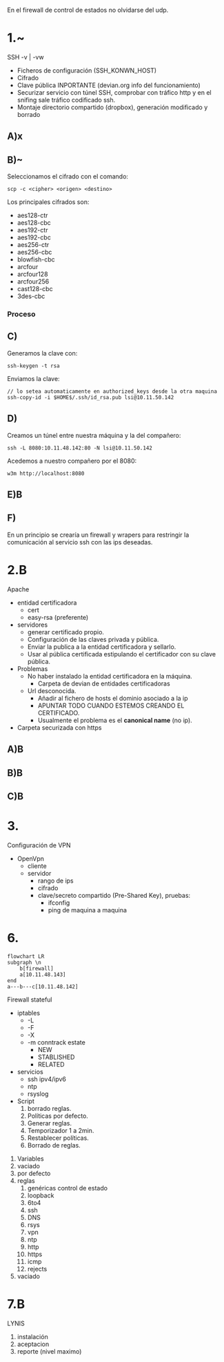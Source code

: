 En el firewall de control de estados no olvidarse del udp.

# 1.~
SSH -v | -vw
- Ficheros de configuración (SSH_KONWN_HOST)
- Cifrado
- Clave pública INPORTANTE (devian.org info del funcionamiento)
- Securizar servicio con túnel SSH, comprobar con tráfico http y en el snifing sale tráfico codificado ssh.
- Montaje directorio compartido (dropbox), generación modificado y borrado
## A)x
## B)~
Seleccionamos el cifrado con el comando:
```shell
scp -c <cipher> <origen> <destino>
```
Los principales cifrados son:
- aes128-ctr
- aes128-cbc
- aes192-ctr
- aes192-cbc
- aes256-ctr
- aes256-cbc
- blowfish-cbc
- arcfour
- arcfour128
- arcfour256
- cast128-cbc
- 3des-cbc
### Proceso

## C)
Generamos la clave con:
```shell
ssh-keygen -t rsa
```
Enviamos la clave:
```shell
// lo setea automaticamente en authorized_keys desde la otra maquina
ssh-copy-id -i $HOME$/.ssh/id_rsa.pub lsi@10.11.50.142
```
## D)
Creamos un túnel entre nuestra máquina y la del compañero:
```shell
ssh -L 8080:10.11.48.142:80 -N lsi@10.11.50.142
```
Acedemos a nuestro compañero por el 8080:
```shell
w3m http://localhost:8080
```
## E)B
## F)
En un principio se crearía un firewall y wrapers para restringir la comunicación al servicio ssh con las ips deseadas.
# 2.B
Apache
- entidad certificadora
	- cert
	- easy-rsa (preferente)
- servidores
	- generar certificado propio.
	- Configuración de las claves privada y pública.
	- Enviar la publica a la entidad certificadora y sellarlo.
	- Usar al pública certificada estipulando el certificador con su clave pública.
- Problemas
	- No haber instalado la entidad certificadora en la máquina.
		- Carpeta de devian de entidades certificadoras
	- Url desconocida.
		- Añadir al fichero de hosts el dominio asociado a la ip
		- APUNTAR TODO CUANDO ESTEMOS CREANDO EL CERTIFICADO.
		- Usualmente el problema es el **canonical name** (no ip).
- Carpeta securizada con https
## A)B
## B)B
## C)B
# 3.
Configuración de VPN
- OpenVpn
	- cliente
	- servidor
		- rango de ips
		- cifrado
		- clave/secreto compartido (Pre-Shared Key), pruebas:
			- ifconfig
			- ping de maquina a maquina
# 6.
```mermaid
flowchart LR
subgraph \n
	b[firewall]
	a[10.11.48.143]
end
a---b---c[10.11.48.142]
```
Firewall stateful
- iptables
	- -L
	- -F
	- -X
	- -m conntrack estate
		- NEW
		- STABLISHED
		- RELATED
- servicios
	- ssh ipv4/ipv6
	- ntp
	- rsyslog
- Script
	1. borrado reglas.
	2. Políticas por defecto.
	3. Generar reglas.
	4. Temporizador 1 a 2min.
	5. Restablecer políticas.
	6. Borrado de reglas.

1. Variables
2. vaciado
3. por defecto
4. reglas
	1. genéricas control de estado
	2. loopback
	3. 6to4
	4. ssh
	5. DNS
	6. rsys
	7. vpn
	8. ntp
	9. http
	10. https
	11. icmp
	12. rejects
5. vaciado
# 7.B
LYNIS
1. instalación
2. aceptacion
3. reporte (nivel maximo)